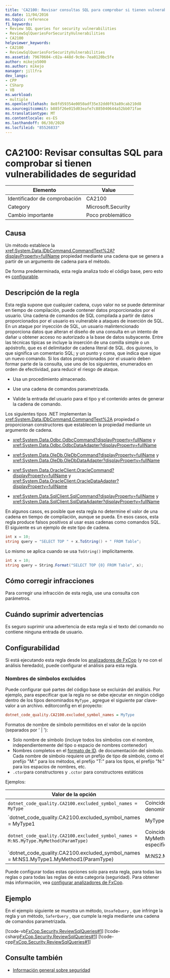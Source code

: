 ```yaml
---
title: 'CA2100: Revisar consultas SQL para comprobar si tienen vulnerabilidades de seguridad'
ms.date: 11/04/2016
ms.topic: reference
f1_keywords:
- Review SQL queries for security vulnerabilities
- ReviewSqlQueriesForSecurityVulnerabilities
- CA2100
helpviewer_keywords:
- CA2100
- ReviewSqlQueriesForSecurityVulnerabilities
ms.assetid: 79670604-c02a-448d-9c0e-7ea0120bc5fe
author: mikejo5000
ms.author: mikejo
manager: jillfra
dev_langs:
- CPP
- CSharp
- VB
ms.workload:
- multiple
ms.openlocfilehash: 8e8fd59354e0050adf35e32dd0f63a89cab210d8
ms.sourcegitcommit: b885f26e015d03eafe7c885040644a52bb071fae
ms.translationtype: MT
ms.contentlocale: es-ES
ms.lasthandoff: 06/30/2020
ms.locfileid: "85526833"
---
```

# <a name="ca2100-review-sql-queries-for-security-vulnerabilities"></a>CA2100: Revisar consultas SQL para comprobar si tienen vulnerabilidades de seguridad

|Elemento|Value|
|-|-|
|Identificador de comprobación|CA2100|
|Category|Microsoft.Security|
|Cambio importante|Poco problemático|

## <a name="cause"></a>Causa

Un método establece la <xref:System.Data.IDbCommand.CommandText%2A?displayProperty=fullName> propiedad mediante una cadena que se genera a partir de un argumento de cadena para el método.

De forma predeterminada, esta regla analiza todo el código base, pero esto es [configurable](#configurability).

## <a name="rule-description"></a>Descripción de la regla

Esta regla supone que cualquier cadena, cuyo valor no se puede determinar en tiempo de compilación, puede contener datos proporcionados por el usuario. Una cadena de comandos de SQL compilada a partir de datos proporcionados por el usuario es vulnerable a ataques de inserción de SQL. En un ataque por inyección de SQL, un usuario malintencionado proporciona datos que alteran el diseño de una consulta en un intento de dañar u obtener acceso no autorizado a la base de datos subyacente. Entre las técnicas típicas se incluye la inserción de una comilla simple o un apóstrofo, que es el delimitador de cadena literal de SQL. dos guiones, lo que significa un comentario SQL; y un punto y coma, que indica que sigue un nuevo comando. Si los datos proporcionados por el usuario deben formar parte de la consulta, use uno de los siguientes, enumerados en orden de efectividad, para reducir el riesgo de ataque.

- Usa un procedimiento almacenado.

- Use una cadena de comandos parametrizada.

- Valide la entrada del usuario para el tipo y el contenido antes de generar la cadena de comando.

Los siguientes tipos .NET implementan la <xref:System.Data.IDbCommand.CommandText%2A> propiedad o proporcionan constructores que establecen la propiedad mediante un argumento de cadena.

- <xref:System.Data.Odbc.OdbcCommand?displayProperty=fullName> y <xref:System.Data.Odbc.OdbcDataAdapter?displayProperty=fullName>

- <xref:System.Data.OleDb.OleDbCommand?displayProperty=fullName> y <xref:System.Data.OleDb.OleDbDataAdapter?displayProperty=fullName>

- <xref:System.Data.OracleClient.OracleCommand?displayProperty=fullName> y <xref:System.Data.OracleClient.OracleDataAdapter?displayProperty=fullName>

- <xref:System.Data.SqlClient.SqlCommand?displayProperty=fullName> y <xref:System.Data.SqlClient.SqlDataAdapter?displayProperty=fullName>

En algunos casos, es posible que esta regla no determine el valor de una cadena en tiempo de compilación, aunque se pueda. En esos casos, esta regla produce falsos positivos al usar esas cadenas como comandos SQL. El siguiente es un ejemplo de este tipo de cadena.

```csharp
int x = 10;
string query = "SELECT TOP " + x.ToString() + " FROM Table";
```

Lo mismo se aplica cuando se usa `ToString()` implícitamente.

```csharp
int x = 10;
string query = String.Format("SELECT TOP {0} FROM Table", x);
```

## <a name="how-to-fix-violations"></a>Cómo corregir infracciones

Para corregir una infracción de esta regla, use una consulta con parámetros.

## <a name="when-to-suppress-warnings"></a>Cuándo suprimir advertencias

Es seguro suprimir una advertencia de esta regla si el texto del comando no contiene ninguna entrada de usuario.

## <a name="configurability"></a>Configurabilidad

Si está ejecutando esta regla desde los [analizadores de FxCop](install-fxcop-analyzers.md) (y no con el análisis heredado), puede configurar el análisis para esta regla.

### <a name="excluded-symbol-names"></a>Nombres de símbolos excluidos

Puede configurar qué partes del código base se excluirán del análisis. Por ejemplo, para especificar que la regla no se debe ejecutar en ningún código dentro de los tipos denominados `MyType` , agregue el siguiente par clave-valor a un archivo. editorconfig en el proyecto:

```ini
dotnet_code_quality.CA2100.excluded_symbol_names = MyType
```

Formatos de nombre de símbolo permitidos en el valor de la opción (separados por ' | '):
  - Solo nombre de símbolo (incluye todos los símbolos con el nombre, independientemente del tipo o espacio de nombres contenedor)
  - Nombres completos en el [formato de ID](https://github.com/dotnet/csharplang/blob/master/spec/documentation-comments.md#id-string-format). de documentación del símbolo. Cada nombre de símbolo requiere un prefijo de tipo de símbolo, como el prefijo "M:" para los métodos, el prefijo "T:" para los tipos, el prefijo "N:" para los espacios de nombres, etc.
  - `.ctor`para constructores y `.cctor` para constructores estáticos

Ejemplos:

| Valor de la opción | Resumen |
| --- | --- |
|`dotnet_code_quality.CA2100.excluded_symbol_names = MyType` | Coincide con todos los símbolos denominados ' altype ' en la compilación
|`dotnet_code_quality.CA2100.excluded_symbol_names = MyType1|MyType2` | Coincide con todos los símbolos denominados ' MyType1 ' o ' MyType2 ' en la compilación
|`dotnet_code_quality.CA2100.excluded_symbol_names = M:NS.MyType.MyMethod(ParamType)` | Coincide con el método específico ' MyMethod ' con la firma completa especificada
|`dotnet_code_quality.CA2100.excluded_symbol_names = M:NS1.MyType1.MyMethod1(ParamType)|M:NS2.MyType2.MyMethod2(ParamType)` | Coincide con los métodos específicos ' MyMethod1 ' y ' MyMethod2 ' con la firma completa correspondiente

Puede configurar todas estas opciones solo para esta regla, para todas las reglas o para todas las reglas de esta categoría (seguridad). Para obtener más información, vea [configurar analizadores de FxCop](configure-fxcop-analyzers.md).

## <a name="example"></a>Ejemplo

En el ejemplo siguiente se muestra un método, `UnsafeQuery` , que infringe la regla y un método, `SaferQuery` , que cumple la regla mediante una cadena de comandos parametrizada.

[!code-vb[FxCop.Security.ReviewSqlQueries#1](../code-quality/codesnippet/VisualBasic/ca2100-review-sql-queries-for-security-vulnerabilities_1.vb)]
[!code-csharp[FxCop.Security.ReviewSqlQueries#1](../code-quality/codesnippet/CSharp/ca2100-review-sql-queries-for-security-vulnerabilities_1.cs)]
[!code-cpp[FxCop.Security.ReviewSqlQueries#1](../code-quality/codesnippet/CPP/ca2100-review-sql-queries-for-security-vulnerabilities_1.cpp)]

## <a name="see-also"></a>Consulte también

- [Información general sobre seguridad](/dotnet/framework/data/adonet/security-overview)
